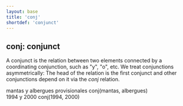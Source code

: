```yaml
---
layout: base
title: 'conj'
shortdef: 'conjunct'
---
```


## conj: conjunct

A conjunct is the relation between two elements connected by a
coordinating conjunction, such as "y", "o", etc. We treat conjunctions
asymmetrically: The head of the relation is the first conjunct and other
conjunctions depend on it via the *conj* relation.

<div class="sd-parse">
mantas y albergues provisionales
conj(mantas, albergues)
</div>

<div class="sd-parse">
1994 y 2000
conj(1994, 2000)
</div>
